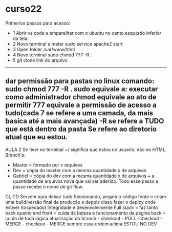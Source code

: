 # curso22
Primeiros passos para acesso:
- 1 Abrir vs code e emparelhar com o ubuntu no canto esquerdo inferior da tela.
- 2 Novo terminal e meter sudo service apache2 start
- 3 Open folder /var/www/html
- 4 Novo terminal sudo chmod 777 -R .
- 5 git clone link do arquivo.
-------------------------------------------------------------------
dar permissão para pastas no linux
comando: sudo chmod 777 -R .
sudo equivale a: executar como administrador
chmod equivale ao ato de permitir
777 equivale a permissão de acesso a tudo(cada 7 se refere a uma camada, da mais basica até a mais avançada)
-R se refere a TUDO que está dentro da pasta
Se refere ao diretorio atual que eu estou.
--------------------------------------------------------------------
AULA 2
Se tiver no terminal ~/ significa que estou no usuario, não no HTML.
Branch's:
- Master = formado por x arquivos
- Dev = cópia do master com a mesma quantidade x de arquivos
- Gabriel = cópia do dev com a mesma quantidade x de arquivos + a quantidade de arquivos nova que vai ser aderido.
Todo esse passo a passo recebe o nome de git flow.

CI, CD
Servem para deixar tudo funcionando, pegam o código fonte e criam uma build(versão final de produção e depois disso fazer o deploy onde estiver hospedado)
Integridade e desenvolvimente
Full stack = faz tanto back quanto end
front = cuida da beleza e funcionamento da página 
back = cuida de toda lógica
atualização do branch - checkout - PULL -checkout - MERGE - checkout - MERGE
sempre essa ordem acima
ESTOU NO DEV